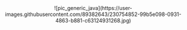 <div style="text-align:center;">
  ![pic_generic_java](https://user-images.githubusercontent.com/89382643/230754852-99b5e098-0931-4863-b881-c63124931268.jpg)
</div>
